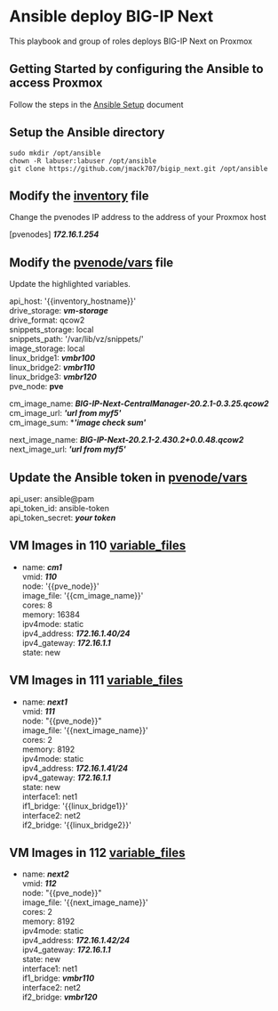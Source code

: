 # Ansible deploy BIG-IP Next

This playbook and group of roles deploys BIG-IP Next on Proxmox

## Getting Started by configuring the Ansible to access Proxmox
Follow the steps in the [Ansible Setup](/ansible-setup.md) document 

## Setup the Ansible directory
```shell
sudo mkdir /opt/ansible
chown -R labuser:labuser /opt/ansible
git clone https://github.com/jmack707/bigip_next.git /opt/ansible
```

## Modify the [inventory](/inventory) file
Change the pvenodes IP address to the address of your Proxmox host

[pvenodes]
***172.16.1.254***


## Modify the [pvenode/vars](/group_vars/pvenodes/vars) file
Update the highlighted variables. 


api_host: '{{inventory_hostname}}'  
drive_storage: ***vm-storage***  
drive_format: qcow2  
snippets_storage: local  
snippets_path: '/var/lib/vz/snippets/'  
image_storage: local  
linux_bridge1: ***vmbr100***  
linux_bridge2: ***vmbr110***  
linux_bridge3: ***vmbr120***  
pve_node: **pve**  

cm_image_name: ***BIG-IP-Next-CentralManager-20.2.1-0.3.25.qcow2***  
cm_image_url: ***'url from myf5'***  
cm_image_sum: ****'image check sum'*** 


next_image_name: ***BIG-IP-Next-20.2.1-2.430.2+0.0.48.qcow2***  
next_image_url: ***'url from myf5'***  

## Update the Ansible token in [pvenode/vars](/group_vars/pvenodes/vault)
api_user: ansible@pam  
api_token_id: ansible-token  
api_token_secret: ***your token***  


## VM Images in 110 [variable_files](/variable_files/vms/110.yml)

  - name: ***cm1***  
    vmid: ***110***  
    node: '{{pve_node}}'  
    image_file: '{{cm_image_name}}'  
    cores: 8  
    memory: 16384  
    ipv4mode: static  
    ipv4_address: ***172.16.1.40/24***  
    ipv4_gateway: ***172.16.1.1***  
    state: new  


## VM Images in 111 [variable_files](/variable_files/vms/111.yml)

  - name: ***next1***  
    vmid: ***111***  
    node: "{{pve_node}}"  
    image_file: '{{next_image_name}}'  
    cores: 2  
    memory: 8192  
    ipv4mode: static  
    ipv4_address: ***172.16.1.41/24***  
    ipv4_gateway: ***172.16.1.1***  
    state: new  
    interface1: net1  
    if1_bridge: '{{linux_bridge1}}'  
    interface2: net2  
    if2_bridge: '{{linux_bridge2}}'  


## VM Images in 112 [variable_files](/variable_files/vms/112.yml)
 
  - name: ***next2***  
    vmid: ***112***  
    node: "{{pve_node}}"  
    image_file: '{{next_image_name}}'  
    cores: 2  
    memory: 8192  
    ipv4mode: static  
    ipv4_address: ***172.16.1.42/24***  
    ipv4_gateway: ***172.16.1.1***  
    state: new  
    interface1: net1  
    if1_bridge: ***vmbr110***  
    interface2: net2  
    if2_bridge: ***vmbr120***  
